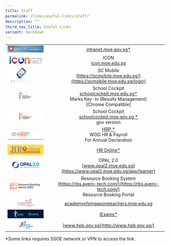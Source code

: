 ```yaml
---
title: Staff
permalink: /links/useful-links/staff/
description: ""
third_nav_title: Useful Links
variant: markdown
---
```

|  |  |
|---|:---:|
| <img src="/images/useful%20link%20staff%201.jpg" style="width:85%"> | [intranet.moe.gov.sg*](https://intranet.moe.gov.sg/Pages/Home.aspx) |
| <img src="/images/useful%20link%20staff%202.jpg" style="width:85%"> | ICON<br>[icon.moe.edu.sg](https://icon.moe.edu.sg) |
| <img src="/images/useful%20link%20staff%203.png" style="width:65%"> | SC Mobile<br> [https://scmobile.moe.edu.sg/](https://scmobile.moe.edu.sg/login) |
| <img src="/images/useful%20link%20staff%205.jpg" style="width:85%"> | School Cockpit<br>[schoolcockpit.moe.edu.sg*](https://schoolcockpit.moe.gov.sg/academic)<br>Marks Key-In (Results Management)<br>[Chrome Compatible] |
| <img src="/images/useful%20link%20staff%206.jpg" style="width:85%"> | School Cockpit<br>[schoolcockpit.moe.gov.sg *](https://schoolcockpit.moe.gov.sg/CP/scapp/security)<br>gov version 
| <img src="/images/useful%20link%20staff%208.png" style="width:85%">  | [HRP *](https://www.hrp.gov.sg/hrp/#/)<br>WOG HR &amp; Payroll<br>For Annual Declaration |
| <img src="/images/useful%20link%20staff%209.jpg" style="width:85%"> | [HR Online*](http://intranet.moe.gov.sg/hronline/Pages/Home.aspx)  |
| <img src="/images/useful%20link%20staff%2010.png" style="width:85%"> | OPAL 2.0<br>[www.opal2.moe.edu.sg](https://www.opal2.moe.edu.sg/app/learner)<br> |
| <img src="/images/useful%20link%20staff%2011.png" style="width:85%">  | Resource Booking System<br>[https://rbs.avero-tech.com/](https://rbs.avero-tech.com/)<br>Resource Booking Portal |
| <img src="/images/useful%20link%20staff%2014.jpg" style="width:85%"> | [academyofsingaporeteachers.moe.edu.sg](https://academyofsingaporeteachers.moe.edu.sg/)  |
| <img src="/images/useful%20link%20staff%2016.jpg" style="width:85%"> | [iExams*](https://iexams.seab.gov.sg/sso/login?service=https%3A%2F%2Fiexams.seab.gov.sg%2Fsso%2Foauth2.0%2FcallbackAuthorize%3Fclient_id%3Diexams2-prod%26redirect_uri%3Dhttps%253A%252F%252Fiexams.seab.gov.sg%252Fiexams2%252Flogin%252Foauth2%252Fcode%252Fiexams2-prod%26response_type%3Dcode%26client_name%3DCasOAuthClient)  |
| <img src="/images/useful%20link%20staff%2017.jpg" style="width:85%"> | [www.hpb.gov.sg](http://www.hpb.gov.sg/)  |


\*Some links requires SSOE network or VPN to access the link.